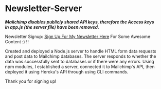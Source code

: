 # Newsletter-Server 

<strong><i> Mailchimp disables publicly shared API keys, therefore the Access keys in app.js (the server file) have been removed.</i> </strong> 

Newsletter Signup: [Sign Up For My Newsletter Here](https://limitless-harbor-16701.herokuapp.com/) For Some Awesome Content :) !!

Created and deployed a Node.js server to handle HTML form data requests and post data to Mailchimp databases. The server responds to whether the data was successfully sent to databases or if there were any errors. Using npm modules, I established a server, connected it to Mailchimp's API, then deployed it using Heroku's API through using CLI commands.


Thank you for signing up!
